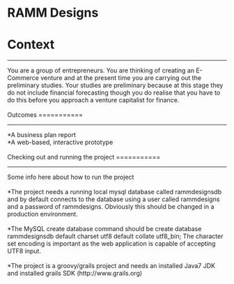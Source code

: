 RAMM Designs
===========

Context
===========
<hr>
You are a group of entrepreneurs. You are thinking of creating an E-Commerce venture and at the present time you are carrying out the preliminary studies. Your studies are preliminary because at this stage they do not include financial forecasting though you do realise that you have to do this before you approach a venture capitalist for finance.<br>
 <br>
Outcomes
===========
<hr>
*A business plan report<br>
*A web-based, interactive prototype<br>
<br>
Checking out and running the project
===========
<hr>
Some info here about how to run the project<br>
<br>
*The project needs a running local mysql database called rammdesignsdb and by default connects to the database using a user called rammdesigns and a password of rammdesigns. Obviously this should be changed in a production environment.<br>
<br>
*The MySQL create database command should be create database rammdesignsdb default charset utf8 default collate utf8_bin; The character set encoding is important as the web application is capable of accepting UTF8 input.<br>
<br>
*The project is a groovy/grails project and needs an installed Java7 JDK and installed grails SDK (http://www.grails.org)<br>

